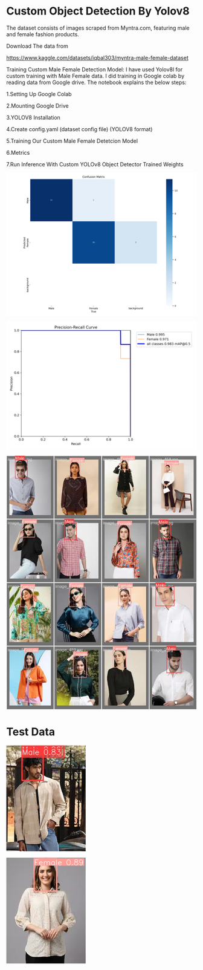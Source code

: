 # Custom Object Detection By Yolov8

The dataset consists of images scraped from Myntra.com, featuring male and female fashion products.


Download The data from

https://www.kaggle.com/datasets/iqbal303/myntra-male-female-dataset


Training Custom Male Female Detection Model:
I have used Yolov8l for custom training with Male Female data. I did training in Google colab by reading data from Google drive. The notebook explains the below steps:

1.Setting Up Google Colab

2.Mounting Google Drive

3.YOLOV8 Installation

4.Create config.yaml (dataset config file) (YOLOV8 format)

5.Training Our Custom Male Female Detetcion Model

6.Metrics

7.Run Inference With Custom YOLOv8 Object Detector Trained Weights


![confusion_matrix](confusion_matrix.png)


![PR_curve](PR_curve.png)


![val_batch0_labels](val_batch0_labels.jpg)


# Test Data

![image_524](image_524.jpg)

![image_9](image_9.jpg)


